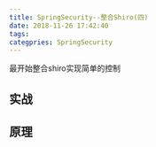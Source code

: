 ```yaml
---
title: SpringSecurity--整合Shiro(四)
date: 2018-11-26 17:42:40
tags:
categpries: SpringSecurity
---
```

最开始整合shiro实现简单的控制

<!-- more -->
## 实战





## 原理

